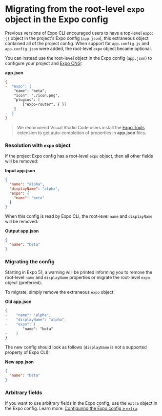 # Migrating from the root-level `expo` object in the Expo config

Previous versions of Expo CLI encouraged users to have a top-level `expo: {}` object in the project's Expo config (`app.json`), this extraneous object contained all of the project config. When support for `app.config.js` and `app.config.json` were added, the root-level `expo` object became optional.

You can instead use the root-level object in the Expo config (`app.json`) to configure your project and [Expo CNG](https://docs.expo.dev/workflow/continuous-native-generation/):

**app.json**

```diff
{
-  "expo": {
    "name": "beta",
    "icon": "./icon.png",
    "plugins": [
        ["expo-router", { }]
    ]
-  }
}
```

> We recommend Visual Studio Code users install the [Expo Tools](https://marketplace.visualstudio.com/items?itemName=expo.vscode-expo-tools) extension to get auto-completion of properties in **app.json** files.

### Resolution with `expo` object

If the project Expo config has a root-level `expo` object, then all other fields will be removed:

**Input app.json**

```json
{
  "name": "alpha",
  "displayName": "alpha",
  "expo": {
    "name": "beta"
  }
}
```

When this config is read by Expo CLI, the root-level `name` and `displayName` will be removed:

**Output app.json**

```json
{
  "name": "beta"
}
```

### Migrating the config

Starting in Expo 51, a warning will be printed informing you to remove the root-level `name` and `displayName` properties or migrate the root-level `expo` object (preferred).

To migrate, simply remove the extraneous `expo` object:

**Old app.json**

```diff
{
-    "name": "alpha",
-    "displayName": "alpha",
-    "expo": {
        "name": "beta"
-    }
}
```

The new config should look as follows (`displayName` is not a supported property of Expo CLI):

**New app.json**

```json
{
  "name": "beta"
}
```

### Arbitrary fields

If you want to use arbitrary fields in the Expo config, use the `extra` object in the Expo config. Learn more: [Configuring the Expo config » `extra`](https://docs.expo.dev/versions/latest/config/app/#extra).

